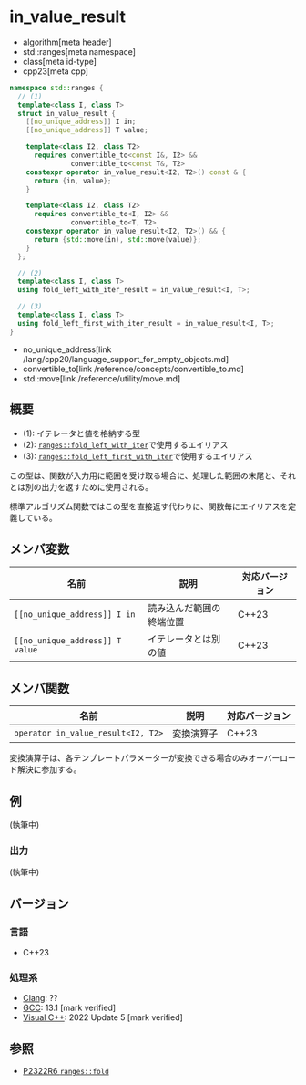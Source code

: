 # in_value_result
* algorithm[meta header]
* std::ranges[meta namespace]
* class[meta id-type]
* cpp23[meta cpp]

```cpp
namespace std::ranges {
  // (1)
  template<class I, class T>
  struct in_value_result {
    [[no_unique_address]] I in;
    [[no_unique_address]] T value;

    template<class I2, class T2>
      requires convertible_to<const I&, I2> &&
               convertible_to<const T&, T2>
    constexpr operator in_value_result<I2, T2>() const & {
      return {in, value};
    }

    template<class I2, class T2>
      requires convertible_to<I, I2> &&
               convertible_to<T, T2>
    constexpr operator in_value_result<I2, T2>() && {
      return {std::move(in), std::move(value)};
    }
  };

  // (2)
  template<class I, class T>
  using fold_left_with_iter_result = in_value_result<I, T>;

  // (3)
  template<class I, class T>
  using fold_left_first_with_iter_result = in_value_result<I, T>;   
}
```
* no_unique_address[link /lang/cpp20/language_support_for_empty_objects.md]
* convertible_to[link /reference/concepts/convertible_to.md]
* std::move[link /reference/utility/move.md]

## 概要

* (1): イテレータと値を格納する型
* (2): [`ranges::fold_left_with_iter`](/reference/algorithm/ranges_fold_left_with_iter.md)で使用するエイリアス
* (3): [`ranges::fold_left_first_with_iter`](/reference/algorithm/ranges_fold_left_first_with_iter.md)で使用するエイリアス

この型は、関数が入力用に範囲を受け取る場合に、処理した範囲の末尾と、それとは別の出力を返すために使用される。

標準アルゴリズム関数ではこの型を直接返す代わりに、関数毎にエイリアスを定義している。


## メンバ変数

| 名前                             | 説明                 | 対応バージョン |
| ------------------------------- | -------------------- | -------------- |
| `[[no_unique_address]] I in`    | 読み込んだ範囲の終端位置   | C++23          |
| `[[no_unique_address]] T value` | イテレータとは別の値 | C++23          |


## メンバ関数

| 名前                                | 説明       | 対応バージョン |
| ----------------------------------- | ---------- | -------------- |
| `operator in_value_result<I2, T2>` | 変換演算子 | C++23          |

変換演算子は、各テンプレートパラメーターが変換できる場合のみオーバーロード解決に参加する。

## 例
(執筆中)

### 出力
(執筆中)

## バージョン
### 言語
- C++23

### 処理系
- [Clang](/implementation.md#clang): ??
- [GCC](/implementation.md#gcc): 13.1 [mark verified]
- [Visual C++](/implementation.md#visual_cpp): 2022 Update 5 [mark verified]

## 参照

- [P2322R6 `ranges::fold`](https://www.open-std.org/jtc1/sc22/wg21/docs/papers/2022/p2322r6.html)
